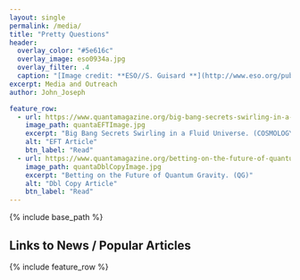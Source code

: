 ```yaml
---
layout: single
permalink: /media/
title: "Pretty Questions"
header:
  overlay_color: "#5e616c"
  overlay_image: eso0934a.jpg
  overlay_filter: .4
  caption: "[Image credit: **ESO//S. Guisard **](http://www.eso.org/public/images/eso0934a/)"
excerpt: Media and Outreach
author: John_Joseph

feature_row:
  - url: https://www.quantamagazine.org/big-bang-secrets-swirling-in-a-fluid-universe-20140212/
    image_path: quantaEFTImage.jpg
    excerpt: "Big Bang Secrets Swirling in a Fluid Universe. (COSMOLOGY)"
    alt: "EFT Article"
    btn_label: "Read"
  - url: https://www.quantamagazine.org/betting-on-the-future-of-quantum-gravity-20140314
    image_path: quantaDblCopyImage.jpg
    excerpt: "Betting on the Future of Quantum Gravity. (QG)"
    alt: "Dbl Copy Article"
    btn_label: "Read"
---
```


{% include base_path %}
## Links to News / Popular Articles

{% include feature_row %}
